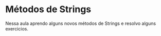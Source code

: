 # Métodos de Strings

Nessa aula aprendo alguns novos métodos de Strings e resolvo alguns exercicios.
